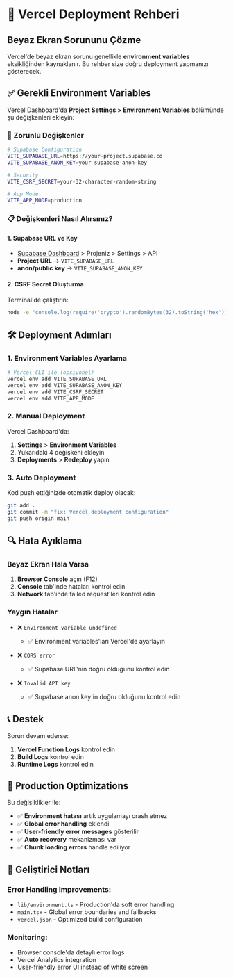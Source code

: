 # 🚀 Vercel Deployment Rehberi

## Beyaz Ekran Sorununu Çözme

Vercel'de beyaz ekran sorunu genellikle **environment variables** eksikliğinden kaynaklanır. Bu rehber size doğru deployment yapmanızı gösterecek.

## ✅ Gerekli Environment Variables

Vercel Dashboard'da **Project Settings > Environment Variables** bölümünde şu değişkenleri ekleyin:

### 🔑 Zorunlu Değişkenler

```bash
# Supabase Configuration
VITE_SUPABASE_URL=https://your-project.supabase.co
VITE_SUPABASE_ANON_KEY=your-supabase-anon-key

# Security
VITE_CSRF_SECRET=your-32-character-random-string

# App Mode  
VITE_APP_MODE=production
```

### 📋 Değişkenleri Nasıl Alırsınız?

#### 1. Supabase URL ve Key
- [Supabase Dashboard](https://supabase.com/dashboard) > Projeniz > Settings > API
- **Project URL** → `VITE_SUPABASE_URL`
- **anon/public key** → `VITE_SUPABASE_ANON_KEY`

#### 2. CSRF Secret Oluşturma
Terminal'de çalıştırın:
```bash
node -e "console.log(require('crypto').randomBytes(32).toString('hex'))"
```

## 🛠️ Deployment Adımları

### 1. Environment Variables Ayarlama
```bash
# Vercel CLI ile (opsiyonel)
vercel env add VITE_SUPABASE_URL
vercel env add VITE_SUPABASE_ANON_KEY  
vercel env add VITE_CSRF_SECRET
vercel env add VITE_APP_MODE
```

### 2. Manual Deployment
Vercel Dashboard'da:
1. **Settings** > **Environment Variables**
2. Yukarıdaki 4 değişkeni ekleyin
3. **Deployments** > **Redeploy** yapın

### 3. Auto Deployment
Kod push ettiğinizde otomatik deploy olacak:
```bash
git add .
git commit -m "fix: Vercel deployment configuration"
git push origin main
```

## 🔍 Hata Ayıklama

### Beyaz Ekran Hala Varsa

1. **Browser Console** açın (F12)
2. **Console** tab'inde hataları kontrol edin
3. **Network** tab'inde failed request'leri kontrol edin

### Yaygın Hatalar

- ❌ `Environment variable undefined` 
  - ✅ Environment variables'ları Vercel'de ayarlayın

- ❌ `CORS error` 
  - ✅ Supabase URL'nin doğru olduğunu kontrol edin

- ❌ `Invalid API key`
  - ✅ Supabase anon key'in doğru olduğunu kontrol edin

## 📞 Destek

Sorun devam ederse:

1. **Vercel Function Logs** kontrol edin
2. **Build Logs** kontrol edin  
3. **Runtime Logs** kontrol edin

## 🎯 Production Optimizations

Bu değişiklikler ile:
- ✅ **Environment hatası** artık uygulamayı crash etmez
- ✅ **Global error handling** eklendi
- ✅ **User-friendly error messages** gösterilir  
- ✅ **Auto recovery** mekanizması var
- ✅ **Chunk loading errors** handle ediliyor

## 🔧 Geliştirici Notları

### Error Handling Improvements:
- `lib/environment.ts` - Production'da soft error handling
- `main.tsx` - Global error boundaries and fallbacks
- `vercel.json` - Optimized build configuration

### Monitoring:
- Browser console'da detaylı error logs
- Vercel Analytics integration
- User-friendly error UI instead of white screen
